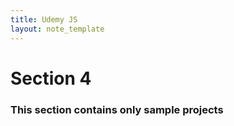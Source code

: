 ```yaml
---
title: Udemy JS
layout: note_template
---
```


# Section 4

### This section contains only sample projects